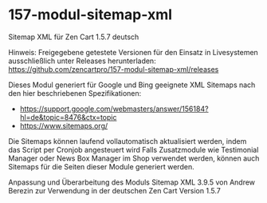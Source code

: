 # 157-modul-sitemap-xml
Sitemap XML für Zen Cart 1.5.7 deutsch

Hinweis: 
Freigegebene getestete Versionen für den Einsatz in Livesystemen ausschließlich unter Releases herunterladen:
https://github.com/zencartpro/157-modul-sitemap-xml/releases

Dieses Modul generiert für Google und Bing geeignete XML Sitemaps nach den hier beschriebenen Spezifikationen:
* https://support.google.com/webmasters/answer/156184?hl=de&topic=8476&ctx=topic
* https://www.sitemaps.org/

Die Sitemaps können laufend vollautomatisch aktualisiert werden, indem das Script per Cronjob angesteuert wird
Falls Zusatzmodule wie Testimonial Manager oder News Box Manager im Shop verwendet werden, können auch Sitemaps für die Seiten dieser Module generiert werden.

Anpassung und Überarbeitung des Moduls Sitemap XML 3.9.5 von Andrew Berezin zur Verwendung in der deutschen Zen Cart Version 1.5.7
